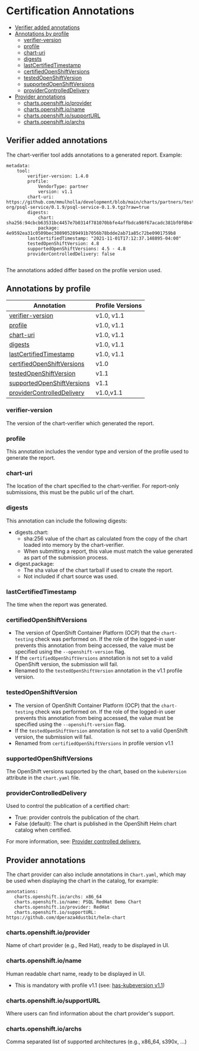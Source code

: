 # Certification Annotations

- [Verifier added annotations](#verifier-added-annotations)
- [Annotations by profile](#annotations-by-profile)
  - [verifier-version](#verifier-version)
  - [profile](#profile)  
  - [chart-uri](#chart-uri)
  - [digests](#digests) 
  - [lastCertifiedTimestamp](#lastCertifiedTimestamp)  
  - [certifiedOpenShiftVersions](#certifiedOpenShiftVersions)
  - [testedOpenShiftVersion](#testedOpenShiftVersion)
  - [supportedOpenShiftVersions](#supportedOpenShiftVersions)
  - [providerControlledDelivery](#providerControlledDelivery)  
- [Provider annotations](#provider-annotations)
  - [charts.openshift.io/provider](#chartsopenshiftioprovider)
  - [charts.openshift.io/name](#chartsopenshiftioname)
  - [charts.openshift.io/supportURL](#chartsopenshiftiosupportURL)
  - [charts.openshift.io/archs](#chartsopenshiftioarchs)  


## Verifier added annotations


The chart-verifier tool adds annotations to a generated report.
Example:

```
metadata:
    tool:
        verifier-version: 1.4.0
        profile:
            VendorType: partner
            version: v1.1
        chart-uri: https://github.com/mmulholla/development/blob/main/charts/partners/test-org/psql-service/0.1.9/psql-service-0.1.9.tgz?raw=true
        digests:
            chart: sha256:94cbcb63531bc4457e7b0314f781070bbfe4affbdca98f67acadc381bf0f0b4f
            package: 4e9592ea31c0509bec308905289491b7056b78bdde2ab71a85c72be0901759b8
        lastCertifiedTimestamp: "2021-11-01T17:12:37.148895-04:00"
        testedOpenShiftVersion: 4.8
        supportedOpenShiftVersions: 4.5 - 4.8
        providerControlledDelivery: false
 
```

The annotations added differ based on the profile version used.

## Annotations by profile

| Annotation                 | Profile Versions |
| -------------------------- |:-----------------
| [verifier-version](#verifier-version)                     | v1.0, v1.1
| [profile](#profile)                                       | v1.0, v1.1
| [chart-uri](#chart-uri)                                   | v1.0, v1.1
| [digests](#digests)                                       | v1.0, v1.1
| [lastCertifiedTimestamp](#lastCertifiedTimestamp)         | v1.0, v1.1
| [certifiedOpenShiftVersions](#certifiedOpenShiftVersions) | v1.0 
| [testedOpenShiftVersion](#testedOpenShiftVersion)         | v1.1
| [supportedOpenShiftVersions](#supportedOpenShiftVersions) | v1.1
| [providerControlledDelivery](#providerControlledDelivery) | v1.0,v1.1 

### verifier-version

The version of the chart-verifier which generated the report. 

### profile

This annotation includes the vendor type and version of the profile used to generate the report.

### chart-uri

The location of the chart specified to the chart-verifier. For report-only submissions, this must be the public url of the chart.

### digests

This annotation can include the following digests:
- digests.chart:
    - sha:256 value of the chart as calculated from the copy of the chart loaded into memory by the chart-verifier.  
    - When submitting a report, this value must match the value generated as part of the submission process.
- digest.package:
    - The sha value of the chart tarball if used to create the report.
    - Not included if chart source was used.
    
### lastCertifiedTimestamp

The time when the report was generated.

### certifiedOpenShiftVersions

- The version of OpenShift Container Platform (OCP) that the ```chart-testing``` check was performed on. If the role of the logged-in user prevents this annotation from being accessed, the value must be specified using the ```--openshift-version``` flag.
- If the ```certifiedOpenShiftVersions``` annotation is not set to a valid OpenShift version, the submission will fail.
- Renamed to the ```testedOpenShiftVersion``` annotation in the v1.1 profile version.

### testedOpenShiftVersion

- The version of OpenShift Container Platform (OCP) that the ```chart-testing``` check was performed on. If the role of the logged-in user prevents this annotation from being accessed, the value must be specified using the ```--openshift-version``` flag.
- If the ```testedOpenShiftVersion``` annotation is not set to a valid OpenShift version, the submission will fail.
- Renamed from ```certifiedOpenShiftVersions``` in profile version v1.1

### supportedOpenShiftVersions 

The OpenShift versions supported by the chart, based on the ```kubeVersion``` attribute in the ```chart.yaml``` file.

### providerControlledDelivery

Used to control the publication of a certified chart:

- True: provider controls the publication of the chart.
- False (default): The chart is published in the OpenShift Helm chart catalog when certified.

For more information, see: [Provider controlled delivery.](helm-chart-submission.md#provider-controlled-delivery)

## Provider annotations

The chart provider can also include annotations in `Chart.yaml`, which may be used when displaying the chart in the catalog, for example:

```
annotations:
   charts.openshift.io/archs: x86_64
   charts.openshift.io/name: PSQL RedHat Demo Chart
   charts.openshift.io/provider: RedHat
   charts.openshift.io/supportURL: https://github.com/dperaza4dustbit/helm-chart
```

### charts.openshift.io/provider

Name of chart provider (e.g., Red Hat), ready to be displayed in UI.

### charts.openshift.io/name

Human readable chart name, ready to be displayed in UI.
- This is mandatory with profile v1.1 (see: [has-kubeversion v1.1](helm-chart-troubleshooting.md#has-kubeversion-v11)) 

### charts.openshift.io/supportURL

Where users can find information about the chart provider's support.

### charts.openshift.io/archs

Comma separated list of supported architectures (e.g., x86_64, s390x, ...)

